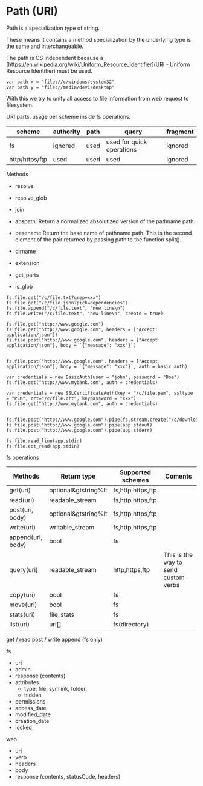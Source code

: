 # Path (URI)

Path is a specialization type of string.

These means it contains a method specialization by the underlying type is the same and interchangeable.

The path is OS independent because a [https://en.wikipedia.org/wiki/Uniform_Resource_Identifier](URI - Uniform Resource Identifier) must be used.

```language
var path x = "file://c/windows/system32"
var path y = "file://media/dev1/desktop"
```

With this we try to unify all access to file information from web request to filesystem.


URI parts, usage per scheme inside fs operations.

| scheme          | authority  | path | query                     |fragment |
|-----------------|------------|------|---------------------------|---------|
| fs              | ignored    | used | used for quick operations | ignored |
| http/https/ftp  | used       | used | used                      | ignored |


Methods

* resolve
* resolve_glob
* join

* abspath: 
	Return a normalized absolutized version of the pathname path.
* basename
  Return the base name of pathname path. This is the second element of the pair returned by passing path to the function split().
* dirname
* extension
* get_parts
* is_glob
<!--
	https://docs.python.org/3/library/os.path.html
	https://docs.python.org/3/library/pathlib.html#module-pathlib
-->




```language
fs.file.get("/c/file.txt?grep=xxx")
fs.file.get("/c/file.json?pick=dependencies")
fs.file.append("/c/file.text", "new line\n")
fs.file.write("/c/file.text", "new line\n", create = true)

fs.file.get("http://www.google.com")
fs.file.get("http://www.google.com", headers = ["Accept: application/json"])
fs.file.post("http://www.google.com", headers = ["Accept: application/json"], body = `{"message": "xxx"}`)


fs.file.post("http://www.google.com", headers = ["Accept: application/json"], body = `{"message": "xxx"}`, auth = basic_auth)

var credentials = new BasicAuth(user = "john", password = "Doe")
fs.file.get("http://www.mybank.com", auth = credentials)

var credentials = new SSLCertificateAuth(key = "/c/file.pem", ssltype = "PEM", crt="/c/file.crt", keypassword = "xxx")
fs.file.get("http://www.mybank.com", auth = credentials)


fs.file.post("http://www.google.com").pipe(fs.stream.create("/c/download.html"))
fs.file.post("http://www.google.com").pipe(app.stdout)
fs.file.post("http://www.google.com").pipe(app.stderr)

fs.file.read_line(app.stdin)
fs.file.eot_read(app.stdin)

```
<!-- 

	stdin - "\x04"
	https://en.wikipedia.org/wiki/End-of-Transmission_character

	app.
	stdin|stderr|stdout
		is_closed
	stdin
		read
		read_line(end_char = os.endline)
		read_char
		read_rune
	stderr|stdout
		write
-->


fs operations

| Methods                                    | Return type            | Supported schemes | Coments | 
|--------------------------------------------|------------------------|-------------------|---------|
| get(uri)                                   | optional&gtstring%lt   | fs,http,https,ftp |         |
| read(uri)                                  | readable_stream        | fs,http,https,ftp |         |
| post(uri, body)                            | optional&gtstring%lt   | fs,http,https,ftp |         |
| write(uri)                                 | writable_stream        | fs,http,https,ftp |         |
| append(uri, body)                          | bool                   | fs                |         |
| query(uri)                                 | readable_stream        | http,https,ftp    | This is the way to send custom verbs         |
| copy(uri)                                  | bool                   | fs                |         |
| move(uri)                                  | bool                   | fs                |         |
| stats(uri)                                 | file_stats             | fs                |         |
| list(uri)                                  | uri\[]                 | fs(directory)     |         |



get / read
post / write
append (fs only)


fs
* uri
* admin
* response (contents)
* attributes
  * type: file, symlink, folder
  * hidden
* permissions
* access_date
* modified_date
* creation_date
* locked

web
* uri
* verb
* headers
* body
* response (contents, statusCode, headers)


<!--
	things to solve: https://learn.microsoft.com/en-us/windows/win32/fileio/maximum-file-path-limitation?tabs=registry
-->